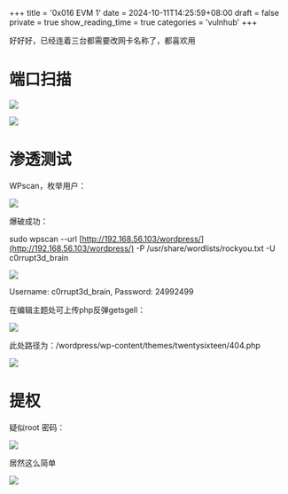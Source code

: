 +++
title = '0x016 EVM 1'
date = 2024-10-11T14:25:59+08:00
draft = false
private = true
show_reading_time = true
categories = 'vulnhub'
+++



好好好，已经连着三台都需要改网卡名称了，都喜欢用

# 端口扫描

![](/vulnhub_img/WEBRESOURCEec33d9c53ab52e5d30804d0cba6b40b0截图.png)

![](/vulnhub_img/WEBRESOURCEc1f1f222621f176769defc50c753da80截图.png)

# 渗透测试

WPscan，枚举用户：

![](/vulnhub_img/WEBRESOURCE61f70385ca0330c87143354f2299a84a截图.png)

爆破成功：

sudo wpscan --url [http://192.168.56.103/wordpress/](http://192.168.56.103/wordpress/) -P /usr/share/wordlists/rockyou.txt -U c0rrupt3d_brain

![](/vulnhub_img/WEBRESOURCEda459d388f5d071327af0d510c1224c2截图.png)

Username: c0rrupt3d_brain, Password: 24992499

在编辑主题处可上传php反弹getsgell：

![](/vulnhub_img/WEBRESOURCE6b29a45700c218c854458b710a1cf5f2截图.png)

此处路径为：/wordpress/wp-content/themes/twentysixteen/404.php

![](/vulnhub_img/WEBRESOURCEc48c84d9be6f694e699cec36c80cff33截图.png)

# 提权

疑似root 密码：

![](/vulnhub_img/WEBRESOURCE64312b9e53bb9c56bd7c9c99f61f808e截图.png)

居然这么简单

![](/vulnhub_img/WEBRESOURCEeb75c202a1d743e1fe977f978573f779截图.png)